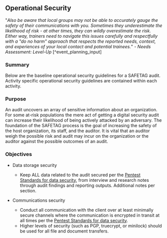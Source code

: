 
## Operational Security


"*Also be aware that local groups may not be able to accurately gauge the safety of their communications with you. Sometimes they underestimate the likelihood of risk - at other times, they can wildly overestimate the risk. Either way, trainers need to navigate this issues carefully and respectfully with a "do no harm" approach that respects the reported needs, context, and experiences of your local contact and potential trainees.*" - _Needs Assessment: Level-Up_ [^event_planning_input]

### Summary

Below are the baseline operational security guidelines for a SAFETAG audit. Activity specific operational security guidelines are contained within each activity.

### Purpose

An audit uncovers an array of sensitive information about an organization. For some at-risk populations the mere act of getting a digital security audit can increase their likelihood of being actively attacked by an adversary. The foundation of the SAFETAG process is the goal of increasing the safety of the host organization, its staff, and the auditor. It is vital that an auditor weigh the possible risk and audit may incur on the organization or the auditor against the possible outcomes of an audit.

### Objectives

  * Data storage security
    * Keep ALL data related to the audit secured per the [Pentest Standards for data security](http://www.pentest-standard.org/index.php/Pre-engagement#PGP_and_Other_Alternatives), from interview and research notes through audit findings and reporting outputs. Additional notes per section.

  * Communications security
    * Conduct all communication with the client over at least minimally secure channels where the communication is encrypted in transit at all times per the [Pentest Standards for data security](http://www.pentest-standard.org/index.php/Pre-engagement#PGP_and_Other_Alternatives).
    * Higher levels of security (such as PGP, truecrypt, or minilock) should be used for all file and document transfers.

